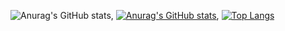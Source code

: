 ![Anurag's GitHub stats](https://github-readme-stats.vercel.app/api?username=anuraghazra&show_icons=true), [![Anurag's GitHub stats](https://github-readme-stats.vercel.app/api?username=CFokstuen)](https://github.com/anuraghazra/github-readme-stats), [![Top Langs](https://github-readme-stats.vercel.app/api/top-langs/?username=CFokstuen)](https://github.com/anuraghazra/github-readme-stats)

